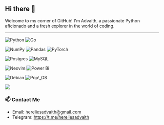 ## Hi there 👋

Welcome to my corner of GitHub! I'm Advaith, a passionate Python aficionado and a fresh explorer in the world of coding.

---

![Python](https://img.shields.io/badge/python-3670A0?style=plastic&logo=python&logoColor=ffdd54) ![Go](https://img.shields.io/badge/go-%2300ADD8.svg?style=plastic&logo=go&logoColor=white)

![NumPy](https://img.shields.io/badge/numpy-%23013243.svg?style=plastic&logo=numpy&logoColor=white) ![Pandas](https://img.shields.io/badge/pandas-%23150458.svg?style=plastic&logo=pandas&logoColor=white) ![PyTorch](https://img.shields.io/badge/PyTorch-%23EE4C2C.svg?style=plastic&logo=PyTorch&logoColor=white)

![Postgres](https://img.shields.io/badge/postgres-%23316192.svg?style=plastic&logo=postgresql&logoColor=white) ![MySQL](https://img.shields.io/badge/mysql-%2300f.svg?style=plastic&logo=mysql&logoColor=white)

![Neovim](https://img.shields.io/badge/NeoVim-%2357A143.svg?&style=plastic&logo=neovim&logoColor=white) ![Power Bi](https://img.shields.io/badge/power_bi-F2C811?style=plastic&logo=powerbi&logoColor=black)

![Debian](https://img.shields.io/badge/Debian-D70A53?style=plastic&logo=debian&logoColor=white) ![Pop!\_OS](https://img.shields.io/badge/Pop!_OS-48B9C7?style=plastic&logo=Pop!_OS&logoColor=white)

![](https://github-readme-stats.vercel.app/api/top-langs/?username=hereliesadvaith&theme=react&hide_border=true&include_all_commits=false&count_private=false&layout=compact)

### 📫 Contact Me

- Email: hereliesadvaith@gmail.com
- Telegram: https://t.me/hereliesadvaith
